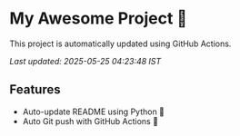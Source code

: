 # My Awesome Project 🚀

This project is automatically updated using GitHub Actions.

_Last updated: 2025-05-25 04:23:48 IST_

## Features
- Auto-update README using Python 🐍
- Auto Git push with GitHub Actions 🤖
